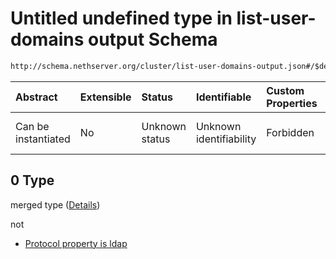 # Untitled undefined type in list-user-domains output Schema

```txt
http://schema.nethserver.org/cluster/list-user-domains-output.json#/$defs/user-domain/anyOf/0
```



| Abstract            | Extensible | Status         | Identifiable            | Custom Properties | Additional Properties | Access Restrictions | Defined In                                                                                      |
| :------------------ | :--------- | :------------- | :---------------------- | :---------------- | :-------------------- | :------------------ | :---------------------------------------------------------------------------------------------- |
| Can be instantiated | No         | Unknown status | Unknown identifiability | Forbidden         | Allowed               | none                | [list-user-domains-output.json\*](cluster/list-user-domains-output.json "open original schema") |

## 0 Type

merged type ([Details](list-user-domains-output-defs-user-domain-anyof-0.md))

not

*   [Protocol property is ldap](list-user-domains-output-defs-user-domain-anyof-0-protocol-property-is-ldap.md "check type definition")
